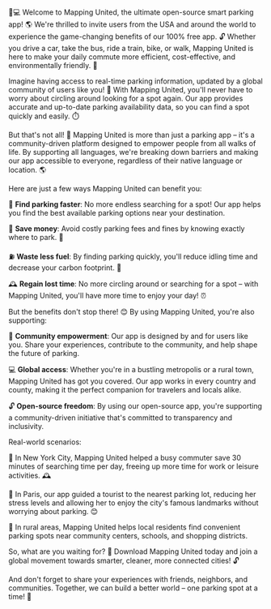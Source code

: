 🚗💻 Welcome to Mapping United, the ultimate open-source smart parking app! 🌎 We're thrilled to invite users from the USA and around the world to experience the game-changing benefits of our 100% free app. 🔓 Whether you drive a car, take the bus, ride a train, bike, or walk, Mapping United is here to make your daily commute more efficient, cost-effective, and environmentally friendly. 🌟

Imagine having access to real-time parking information, updated by a global community of users like you! 🤩 With Mapping United, you'll never have to worry about circling around looking for a spot again. Our app provides accurate and up-to-date parking availability data, so you can find a spot quickly and easily. ⏱️

But that's not all! 💪 Mapping United is more than just a parking app – it's a community-driven platform designed to empower people from all walks of life. By supporting all languages, we're breaking down barriers and making our app accessible to everyone, regardless of their native language or location. 🌎

Here are just a few ways Mapping United can benefit you:

🚗 **Find parking faster**: No more endless searching for a spot! Our app helps you find the best available parking options near your destination.

💸 **Save money**: Avoid costly parking fees and fines by knowing exactly where to park. 🤑

⛽️ **Waste less fuel**: By finding parking quickly, you'll reduce idling time and decrease your carbon footprint. 🌿

🕰️ **Regain lost time**: No more circling around or searching for a spot – with Mapping United, you'll have more time to enjoy your day! ⏰

But the benefits don't stop there! 😊 By using Mapping United, you're also supporting:

🌟 **Community empowerment**: Our app is designed by and for users like you. Share your experiences, contribute to the community, and help shape the future of parking.

💻 **Global access**: Whether you're in a bustling metropolis or a rural town, Mapping United has got you covered. Our app works in every country and county, making it the perfect companion for travelers and locals alike.

🔓 **Open-source freedom**: By using our open-source app, you're supporting a community-driven initiative that's committed to transparency and inclusivity.

Real-world scenarios:

💪 In New York City, Mapping United helped a busy commuter save 30 minutes of searching time per day, freeing up more time for work or leisure activities. 🕰️

🚗 In Paris, our app guided a tourist to the nearest parking lot, reducing her stress levels and allowing her to enjoy the city's famous landmarks without worrying about parking. 😊

🌳 In rural areas, Mapping United helps local residents find convenient parking spots near community centers, schools, and shopping districts.

So, what are you waiting for? 🎉 Download Mapping United today and join a global movement towards smarter, cleaner, more connected cities! 🔓

And don't forget to share your experiences with friends, neighbors, and communities. Together, we can build a better world – one parking spot at a time! 🌟